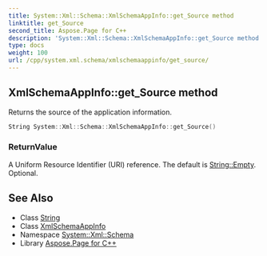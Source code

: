 ```yaml
---
title: System::Xml::Schema::XmlSchemaAppInfo::get_Source method
linktitle: get_Source
second_title: Aspose.Page for C++
description: 'System::Xml::Schema::XmlSchemaAppInfo::get_Source method. Returns the source of the application information in C++.'
type: docs
weight: 100
url: /cpp/system.xml.schema/xmlschemaappinfo/get_source/
---
```

## XmlSchemaAppInfo::get_Source method


Returns the source of the application information.

```cpp
String System::Xml::Schema::XmlSchemaAppInfo::get_Source()
```


### ReturnValue

A Uniform Resource Identifier (URI) reference. The default is [String::Empty](../../../system/string/empty/). Optional.

## See Also

* Class [String](../../../system/string/)
* Class [XmlSchemaAppInfo](../)
* Namespace [System::Xml::Schema](../../)
* Library [Aspose.Page for C++](../../../)
